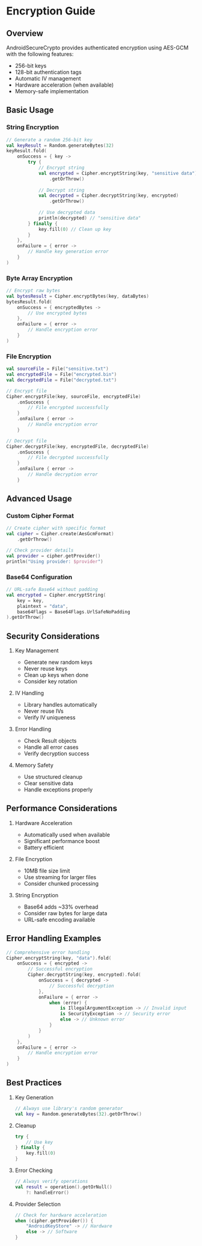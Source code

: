 # Encryption Guide

## Overview

AndroidSecureCrypto provides authenticated encryption using AES-GCM with the following features:
- 256-bit keys
- 128-bit authentication tags
- Automatic IV management
- Hardware acceleration (when available)
- Memory-safe implementation

## Basic Usage

### String Encryption

```kotlin
// Generate a random 256-bit key
val keyResult = Random.generateBytes(32)
keyResult.fold(
    onSuccess = { key ->
        try {
            // Encrypt string
            val encrypted = Cipher.encryptString(key, "sensitive data")
                .getOrThrow()
            
            // Decrypt string
            val decrypted = Cipher.decryptString(key, encrypted)
                .getOrThrow()
            
            // Use decrypted data
            println(decrypted) // "sensitive data"
        } finally {
            key.fill(0) // Clean up key
        }
    },
    onFailure = { error ->
        // Handle key generation error
    }
)
```

### Byte Array Encryption

```kotlin
// Encrypt raw bytes
val bytesResult = Cipher.encryptBytes(key, dataBytes)
bytesResult.fold(
    onSuccess = { encryptedBytes ->
        // Use encrypted bytes
    },
    onFailure = { error ->
        // Handle encryption error
    }
)
```

### File Encryption

```kotlin
val sourceFile = File("sensitive.txt")
val encryptedFile = File("encrypted.bin")
val decryptedFile = File("decrypted.txt")

// Encrypt file
Cipher.encryptFile(key, sourceFile, encryptedFile)
    .onSuccess {
        // File encrypted successfully
    }
    .onFailure { error ->
        // Handle encryption error
    }

// Decrypt file
Cipher.decryptFile(key, encryptedFile, decryptedFile)
    .onSuccess {
        // File decrypted successfully
    }
    .onFailure { error ->
        // Handle decryption error
    }
```

## Advanced Usage

### Custom Cipher Format

```kotlin
// Create cipher with specific format
val cipher = Cipher.create(AesGcmFormat)
    .getOrThrow()

// Check provider details
val provider = cipher.getProvider()
println("Using provider: $provider")
```

### Base64 Configuration

```kotlin
// URL-safe Base64 without padding
val encrypted = Cipher.encryptString(
    key = key,
    plaintext = "data",
    base64Flags = Base64Flags.UrlSafeNoPadding
).getOrThrow()
```

## Security Considerations

1. Key Management
   - Generate new random keys
   - Never reuse keys
   - Clean up keys when done
   - Consider key rotation

2. IV Handling
   - Library handles automatically
   - Never reuse IVs
   - Verify IV uniqueness

3. Error Handling
   - Check Result objects
   - Handle all error cases
   - Verify decryption success

4. Memory Safety
   - Use structured cleanup
   - Clear sensitive data
   - Handle exceptions properly

## Performance Considerations

1. Hardware Acceleration
   - Automatically used when available
   - Significant performance boost
   - Battery efficient

2. File Encryption
   - 10MB file size limit
   - Use streaming for larger files
   - Consider chunked processing

3. String Encryption
   - Base64 adds ~33% overhead
   - Consider raw bytes for large data
   - URL-safe encoding available

## Error Handling Examples

```kotlin
// Comprehensive error handling
Cipher.encryptString(key, "data").fold(
    onSuccess = { encrypted ->
        // Successful encryption
        Cipher.decryptString(key, encrypted).fold(
            onSuccess = { decrypted ->
                // Successful decryption
            },
            onFailure = { error ->
                when (error) {
                    is IllegalArgumentException -> // Invalid input
                    is SecurityException -> // Security error
                    else -> // Unknown error
                }
            }
        )
    },
    onFailure = { error ->
        // Handle encryption error
    }
)
```

## Best Practices

1. Key Generation
   ```kotlin
   // Always use library's random generator
   val key = Random.generateBytes(32).getOrThrow()
   ```

2. Cleanup
   ```kotlin
   try {
       // Use key
   } finally {
       key.fill(0)
   }
   ```

3. Error Checking
   ```kotlin
   // Always verify operations
   val result = operation().getOrNull()
       ?: handleError()
   ```

4. Provider Selection
   ```kotlin
   // Check for hardware acceleration
   when (cipher.getProvider()) {
       "AndroidKeyStore" -> // Hardware
       else -> // Software
   }
   ```
